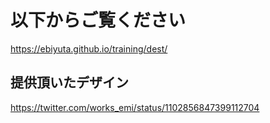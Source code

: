 # 以下からご覧ください
https://ebiyuta.github.io/training/dest/

## 提供頂いたデザイン
https://twitter.com/works_emi/status/1102856847399112704